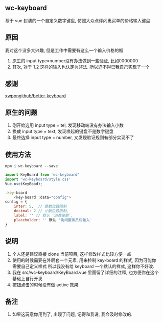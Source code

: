 ## wc-keyboard
基于 vue 封装的一个自定义数字键盘, 仿照大众点评闪惠买单的价格输入键盘

## 原因
我对这个没多大兴趣, 但是工作中需要有这么一个输入价格的框
1. 原生的 input type=number没有办法做到一些验证, 比如0000000
2. 其次, 对于 1.2 这样的输入也认定为非法.
所以迫不得已我自己实现了一个

## 感谢
[xwpongithub/better-keyboard](https://github.com/xwpongithub/better-keyboard)


## 原生的问题
1. 刚开始选用 input type = tel, 发现移动端没有办法输入小数
2. 换成 input type = text, 发现唤起的键盘不是数字键盘
3. 最终选择 input type = number, 又发现验证规则有部分实现不了

## 使用方法
```shell
npm i wc-keyboard --save
```
```javascript
import KeyBoard from 'wc-keyboard'
import 'wc-keyboard/style.css'
Vue.use(KeyBoad);

.key-board
	<key-board :data="config">
config = {
	inter: 5,  // 整数位数限制
	decimal: 2 // 小数位数限制,
	label: '' // 默认 ‘消费金额’,
	placeholder: '' 默认 '询问服务员后输入'
}
```

## 说明
1. 个人还是建议直接 clone 当前项目, 这样修改样式比较方便一点
2. 使用的时候需要在外层套一个元素, 用来控制 key-board 的样式, 因为可能你需要自己定义样式
   所以我没有给 keyboard 一个默认的样式, 这样你不好改.
3. 我在 src/wc-keyboard/KeyBoard.vue 里面留了详细的注释, 也方便你在这个基础上自行开发
4. 按钮点击的时候没有做 active 效果

## 备注
1. 如果这玩意你用到了, 出现了问题, 记得和我说, 我会及时修改的.
